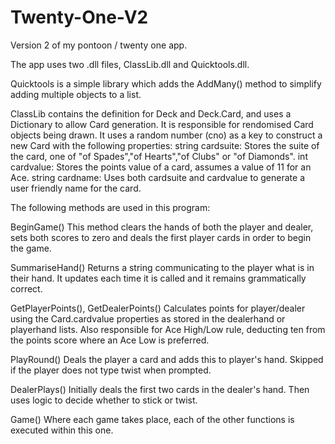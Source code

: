 # Twenty-One-V2
 Version 2 of my pontoon / twenty one app.
 
 The app uses two .dll files, ClassLib.dll and Quicktools.dll.
 
 Quicktools is a simple library which adds the AddMany() method to simplify adding multiple objects to a list.
 
 ClassLib contains the definition for Deck and Deck.Card, and uses a Dictionary to allow Card generation.
 It is responsible for rendomised Card objects being drawn. It uses a random number (cno) as a key to construct a new
 Card with the following properties:
 string cardsuite: Stores the suite of the card, one of "of Spades","of Hearts","of Clubs" or "of Diamonds".
 int cardvalue: Stores the points value of a card, assumes a value of 11 for an Ace.
 string cardname: Uses both cardsuite and cardvalue to generate a user friendly name for the card.

 The following methods are used in this program:

 BeginGame()
 This method clears the hands of both the player and dealer, sets both scores to zero 
 and deals the first player cards in order to begin the game.

 SummariseHand()
 Returns a string communicating to the player what is in their hand. 
 It updates each time it is called and it remains grammatically correct.

 GetPlayerPoints(), GetDealerPoints()
 Calculates points for player/dealer using the Card.cardvalue properties as stored in 
 the dealerhand or playerhand lists. Also responsible for Ace High/Low rule, deducting
 ten from the points score where an Ace Low is preferred.

 PlayRound()
 Deals the player a card and adds this to player's hand. Skipped if the player does not
 type twist when prompted.

 DealerPlays()
 Initially deals the first two cards in the dealer's hand. Then uses logic to decide 
 whether to stick or twist. 

 Game()
 Where each game takes place, each of the other functions is executed within this one.
 
 
